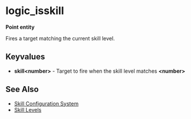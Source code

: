 # logic_isskill

**Point entity**

Fires a target matching the current skill level.

## Keyvalues

* **skill&lt;number&gt;** - Target to fire when the skill level matches **&lt;number&gt;**

## See Also

* [Skill Configuration System](../../features/skill-configuration-system.md)
* [Skill Levels](../../features/skill-configuration-system.md#skill-levels)
